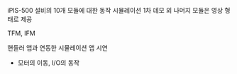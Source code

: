 iPIS-500 설비의 10개 모듈에 대한 동작 시뮬레이션
1차 데모 외 나머지 모듈은 영상 형태로 제공

TFM, IFM

핸들러 앱과 연동한 시뮬레이션 앱 시연
- 모터의 이동, I/O의 동작

